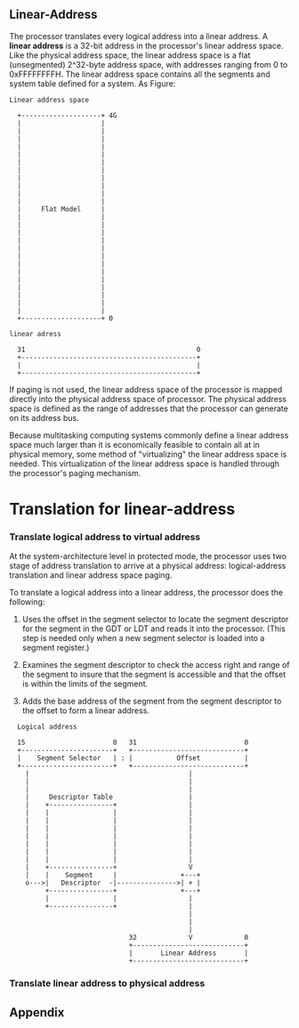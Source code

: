 Linear-Address
------------------------------------------

The processor translates every logical address into a linear address. A 
**linear address** is a 32-bit address in the processor's linear address 
space. Like the physical address space, the linear address space is a flat 
(unsegmented) 2^32-byte address space, with addresses ranging from 0 to 
0xFFFFFFFFH. The linear address space contains all the segments and system 
table defined for a system. As Figure:

```
Linear address space

  +--------------------+ 4G
  |                    |
  |                    |
  |                    |
  |                    |
  |                    |
  |                    |
  |                    |
  |                    |
  |                    |
  |                    |
  |                    |
  |     Flat Model     |
  |                    |
  |                    |
  |                    |
  |                    |
  |                    |
  |                    |
  |                    |
  |                    |
  |                    |
  |                    |
  |                    |
  |                    |
  |                    |
  +--------------------+ 0

linear adress

  31                                           0
  +--------------------------------------------+
  |                                            |
  +--------------------------------------------+

```

If paging is not used, the linear address space of the processor is mapped
directly into the physical address space of processor. The physical address
space is defined as the range of addresses that the processor can generate
on its address bus.

Because multitasking computing systems commonly define a linear address space
much larger than it is economically feasible to contain all at in physical
memory, some method of "virtualizing" the linear address space is needed.
This virtualization of the linear address space is handled through the 
processor's paging mechanism.

# Translation for linear-address

### Translate logical address to virtual address

At the system-architecture level in protected mode, the processor uses two 
stage of address translation to arrive at a physical address: logical-address
translation and linear address space paging.

To translate a logical address into a linear address, the processor does the
following:

1. Uses the offset in the segment selector to locate the segment descriptor
   for the segment in the GDT or LDT and reads it into the processor. (This
   step is needed only when a new segment selector is loaded into a segment
   register.)

2. Examines the segment descriptor to check the access right and range of the
   segment to insure that the segment is accessible and that the offset is
   within the limits of the segment.

3. Adds the base address of the segment from the segment descriptor to the
   offset to form a linear address.

```
  Logical address

  15                      0   31                           0
  +-----------------------+   +----------------------------+
  |    Segment Selector   | : |           Offset           |
  +-----------------------+   +----------------------------+
    |                                        |
    |                                        |
    |                                        |
    |     Descriptor Table                   |
    |    +----------------+                  |
    |    |                |                  |
    |    |                |                  |
    |    |                |                  |
    |    |                |                  |
    |    |                |                  |
    |    |                |                  |
    |    |                |                  |
    |    +----------------+                  V
    |    |    Segment     |                +---+
    o--->|   Descriptor  -|--------------->| + |
         +----------------+                +---+
         |                |                  |
         +----------------+                  |
                                             |
                                             |
                                             |
                              32             V             0
                              +----------------------------+
                              |       Linear Address       |
                              +----------------------------+
```

### Translate linear address to physical address



## Appendix
